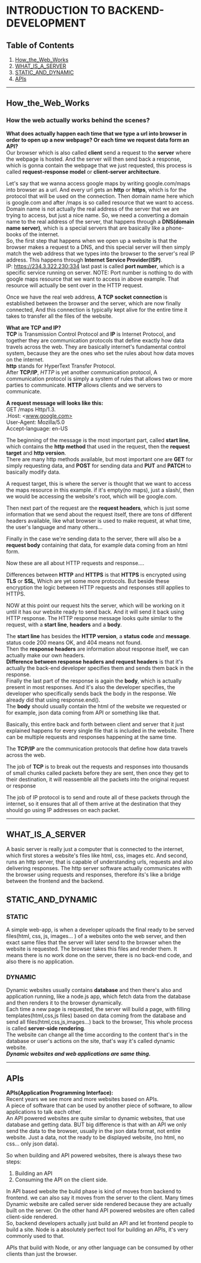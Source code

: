 # INTRODUCTION TO BACKEND-DEVELOPMENT

## Table of Contents

1. [How_the_Web_Works](#how_the_web_works)
2. [WHAT_IS_A_SERVER](#what_is_a_server)
3. [STATIC_AND_DYNAMIC](#static_and_dynamic)
4. [APIs](#apis)

---

## How_the_Web_Works

### How the web actually works behind the scenes?

**What does actually happen each time that we type a url into browser in order to open up a new webpage? Or each time we request data form an API?**  
Our browser which is also called **client** send a request to the **server** where the webpage is hosted. And the server will then send back a response, which is gonna contain the webpage that we just requested, this process is called **request-response model** or **client-server architecture**.

Let's say that we wanna access google maps by writing google.com/maps into browser as a url. And every url gets an **http** or **https**, which is for the protocol that will be used on the connection. Then domain name here which is google.com and after /maps is so called resource that we want to access.  
Domain name is not actually the real address of the server that we are trying to access, but just a nice name. So, we need a converting a domain name to the real address of the server, that happens through a **DNS(domain name server)**, which is a special servers that are basically like a phone-books of the internet.  
So, the first step that happens when we open up a website is that the browser makes a request to a DNS, and this special server will then simply match the web address that we types into the browser to the server's real IP address. This happens through **Internet Service Provider(ISP)**.  
IP: <https://234.3.322.230:334> last past is called **port number**, which is a specific service running on server. NOTE: Port number is nothing to do with google maps resource that we want to access in above example. That resource will actually be sent over in the HTTP request.

Once we have the real web address, **A TCP socket connection** is established between the browser and the server, which are now finally connected, And this connection is typically kept alive for the entire time it takes to transfer all the files of the website.

**What are TCP and IP?**  
**TCP** is Transmission Control Protocol and **IP** is Internet Protocol, and together they are communication protocols that define exactly how data travels across the web. They are basically internet's fundamental control system, because they are the ones who set the rules about how data moves on the internet.  
**http** stands for HyperText Transfer Protocol.  
After **TCP/IP**, _HTTP_ is yet another communication protocol, A communication protocol is simply a system of rules that allows two or more parties to communicate. **HTTP** allows clients and we servers to communicate.

**A request message will looks like this:**  
GET /maps Http/1.3.  
.Host: <www.google.com>  
User-Agent: Mozilla/5.0  
Accept-language: en-US

<BODY>

The beginning of the message is the most important part, called **start line**, which contains the **http method** that used in the request, then the **request target** and **http version**.  
There are many http methods available, but most important one are **GET** for simply requesting data, and **POST** for sending data and **PUT** and **PATCH** to basically modify data.

A request target, this is where the server is thought that we want to access the maps resource in this example. if it's empty(no maps), just a slash/, then we would be accessing the website's root, which will be google.com.

Then next part of the request are the **request headers**, which is just some information that we send about the request itself, there are tons of different headers available, like what browser is used to make request, at what time, the user's language and many others...

Finally in the case we're sending data to the server, there will also be a **request body** containing that data, for example data coming from an html form.

Now these are all about HTTP requests and response....

Differences between **HTTP** and **HTTPS** is that **HTTPS** is encrypted using **TLS** or **SSL**, Which are yet some more protocols. But beside these encryption the logic between HTTP requests and responses still applies to HTTPS.

NOW at this point our request hits the server, which will be working on it until it has our website ready to send back. And it will send it back using HTTP response. The HTTP response message looks quite similar to the request, with a **start line**, **headers** and a **body**.

The **start line** has besides the **HTTP version**, a **status code** and **message**. status code 200 means OK, and 404 means not found.  
Then the **response headers** are information about response itself, we can actually make our own headers.  
**Difference between response headers and request headers** is that it's actually the back-end developer specifies them and sends them back in the response.  
Finally the last part of the response is again the **body**, which is actually present in most responses. And it's also the developer specifies, the developer who specifically sends back the body in the response. We already did that using response.end().  
The **body** should usually contain the html of the website we requested or for example, json data coming from API or something like that.

Basically, this entire back and forth between client and server that it just explained happens for every single file that is included in the website. There can be multiple requests and responses happening at the same time.

The **TCP/IP** are the communication protocols that define how data travels across the web.

The job of **TCP** is to break out the requests and responses into thousands of small chunks called packets before they are sent, then once they get to their destination, it will reassemble all the packets into the original request or response

The job of IP protocol is to send and route all of these packets through the internet, so it ensures that all of them arrive at the destination that they should go using IP addresses on each packet.

---

## WHAT_IS_A_SERVER

A basic server is really just a computer that is connected to the internet, which first stores a website's files like html, css, images etc. And second, runs an http server, that is capable of understanding urls, requests and also delivering responses. The http server software actually communicates with the browser using requests and responses, therefore its's like a bridge between the frontend and the backend.

## STATIC_AND_DYNAMIC

### STATIC

A simple web-app, is when a developer uploads the final ready to be served files(html, css, js, images... ) of a websites onto the web server, and then exact same files that the server will later send to the browser when the website is requested. The browser takes this files and render them. It means there is no work done on the server, there is no back-end code, and also there is no application.

### DYNAMIC

Dynamic websites usually contains **database** and then there's also and application running, like a node.js app, which fetch data from the database and then renders it to the browser dynamically.  
Each time a new page is requested, the server will build a page, with filling templates(html,css,js files) based on data coming from the database and send all files(html,css,js,images...) back to the browser, This whole process is called **server-side rendering**.  
The website can change all the time according to the content that's in the database or user's actions on the site, that's way it's called dynamic website.  
**_Dynamic websites and web applications are same thing._**

---

## APIs

**APIs(Application Programming Interface):**  
Recent years we see more and more websites based on APIs.  
A piece of software that can be used by another piece of software, to allow applications to talk each other.  
An API powered websites are quite similar to dynamic websites, that use database and getting data. BUT big difference is that with an API we only send the data to the browser, usually in the json data format, not entire website. Just a data, not the ready to be displayed website, (no html, no css... only json data).

So when building and API powered websites, there is always these two steps:

1. Building an API
2. Consuming the API on the client side.

In API based website the build phase is kind of moves from backend to frontend. we can also say it moves from the server to the client. Many times Dynamic website are called server side rendered because they are actually built on the server. On the other hand API powered websites are often called client-side rendered.  
So, backend developers actually just build an API and let frontend people to build a site. Node is a absolutely perfect tool for building an APIs, it's very commonly used to that.

APIs that build with Node, or any other language can be consumed by other clients than just the browser.
